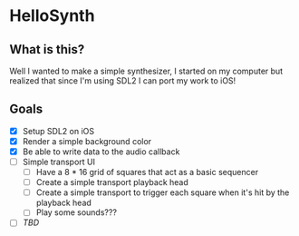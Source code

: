 # HelloSynth

## What is this?

Well I wanted to make a simple synthesizer, I started on my computer but realized that since I'm using SDL2 I can port my work to iOS!

## Goals

- [x] Setup SDL2 on iOS
- [x] Render a simple background color
- [x] Be able to write data to the audio callback
- [ ] Simple transport UI
  - [ ] Have a 8 \* 16 grid of squares that act as a basic sequencer
  - [ ] Create a simple transport playback head
  - [ ] Create a simple transport to trigger each square when it's hit by the playback head
  - [ ] Play some sounds???
- [ ] _TBD_
